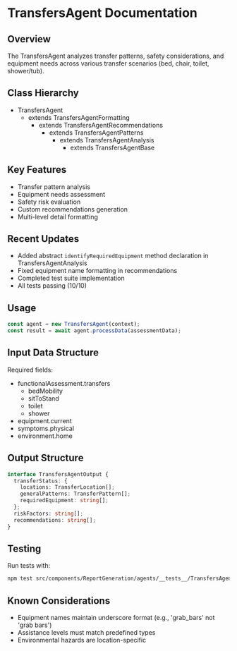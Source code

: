 # TransfersAgent Documentation

## Overview
The TransfersAgent analyzes transfer patterns, safety considerations, and equipment needs across various transfer scenarios (bed, chair, toilet, shower/tub).

## Class Hierarchy
- TransfersAgent
  - extends TransfersAgentFormatting
    - extends TransfersAgentRecommendations
      - extends TransfersAgentPatterns
        - extends TransfersAgentAnalysis
          - extends TransfersAgentBase

## Key Features
- Transfer pattern analysis
- Equipment needs assessment
- Safety risk evaluation
- Custom recommendations generation
- Multi-level detail formatting

## Recent Updates
- Added abstract `identifyRequiredEquipment` method declaration in TransfersAgentAnalysis
- Fixed equipment name formatting in recommendations
- Completed test suite implementation
- All tests passing (10/10)

## Usage
```typescript
const agent = new TransfersAgent(context);
const result = await agent.processData(assessmentData);
```

## Input Data Structure
Required fields:
- functionalAssessment.transfers
  - bedMobility
  - sitToStand
  - toilet
  - shower
- equipment.current
- symptoms.physical
- environment.home

## Output Structure
```typescript
interface TransfersAgentOutput {
  transferStatus: {
    locations: TransferLocation[];
    generalPatterns: TransferPattern[];
    requiredEquipment: string[];
  };
  riskFactors: string[];
  recommendations: string[];
}
```

## Testing
Run tests with:
```bash
npm test src/components/ReportGeneration/agents/__tests__/TransfersAgent.test.ts
```

## Known Considerations
- Equipment names maintain underscore format (e.g., 'grab_bars' not 'grab bars')
- Assistance levels must match predefined types
- Environmental hazards are location-specific